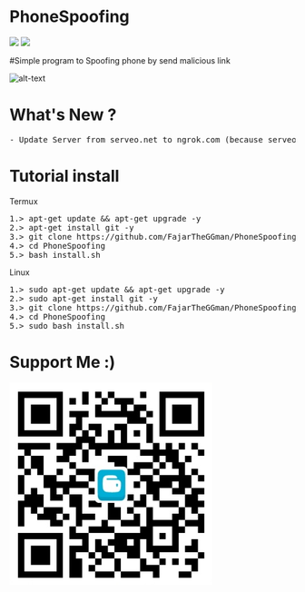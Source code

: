 # PhoneSpoofing
![](https://img.shields.io/badge/Language-Javascript-Yellow) ![](https://img.shields.io/badge/Version-V2-lime)

#Simple program to Spoofing phone by send malicious link

![alt-text](https://github.com/FajarTheGGman/PhoneSpoofing/blob/master/%2C/Screenshot_2019-07-02-21-54-30-663_com.android.chrome.png)

# What's New ?
<pre>
- Update Server from serveo.net to ngrok.com (because serveo server is down)
</pre>

# Tutorial install

Termux
<pre>
1.> apt-get update && apt-get upgrade -y
2.> apt-get install git -y
3.> git clone https://github.com/FajarTheGGman/PhoneSpoofing
4.> cd PhoneSpoofing
5.> bash install.sh
</pre>

Linux
<pre>
1.> sudo apt-get update && apt-get upgrade -y
2.> sudo apt-get install git -y
3.> git clone https://github.com/FajarTheGGman/PhoneSpoofing
4.> cd PhoneSpoofing
5.> sudo bash install.sh
</pre>


# Support Me :)
![donate](https://raw.githubusercontent.com/FajarTheGGman/F-Tools/master/.images/donate.jpeg)
